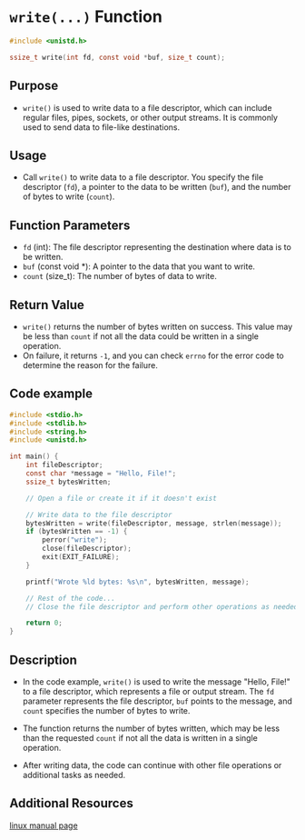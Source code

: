 # `write(...)` Function

```c
#include <unistd.h>

ssize_t write(int fd, const void *buf, size_t count);
```

## Purpose
- `write()` is used to write data to a file descriptor, which can include regular files, pipes, sockets, or other output streams. It is commonly used to send data to file-like destinations.

## Usage
- Call `write()` to write data to a file descriptor. You specify the file descriptor (`fd`), a pointer to the data to be written (`buf`), and the number of bytes to write (`count`).

## Function Parameters
- `fd` (int): The file descriptor representing the destination where data is to be written.
- `buf` (const void *): A pointer to the data that you want to write.
- `count` (size_t): The number of bytes of data to write.

## Return Value
- `write()` returns the number of bytes written on success. This value may be less than `count` if not all the data could be written in a single operation.
- On failure, it returns `-1`, and you can check `errno` for the error code to determine the reason for the failure.

## Code example
```c
#include <stdio.h>
#include <stdlib.h>
#include <string.h>
#include <unistd.h>

int main() {
    int fileDescriptor;
    const char *message = "Hello, File!";
    ssize_t bytesWritten;

    // Open a file or create it if it doesn't exist

    // Write data to the file descriptor
    bytesWritten = write(fileDescriptor, message, strlen(message));
    if (bytesWritten == -1) {
        perror("write");
        close(fileDescriptor);
        exit(EXIT_FAILURE);
    }

    printf("Wrote %ld bytes: %s\n", bytesWritten, message);

    // Rest of the code...
    // Close the file descriptor and perform other operations as needed.

    return 0;
}
```

## Description
- In the code example, `write()` is used to write the message "Hello, File!" to a file descriptor, which represents a file or output stream. The `fd` parameter represents the file descriptor, `buf` points to the message, and `count` specifies the number of bytes to write.

- The function returns the number of bytes written, which may be less than the requested `count` if not all the data is written in a single operation.

- After writing data, the code can continue with other file operations or additional tasks as needed.

## Additional Resources

[linux manual page](https://linux.die.net/man/2/write)